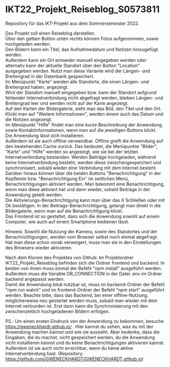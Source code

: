 # IKT22_Projekt_Reiseblog_S0573811
Repository für das IKT-Projekt aus dem Sommersemester 2022.

Das Projekt soll einen Reiseblog darstellen. <br>
Über den gelben Button unten rechts können Fotos aufgenommen, sowie hochgeladen werden.<br>
Den Bildern kann ein Titel, das Aufnahmedatum und Notizen hinzugefügt werden.<br>
Außerdem kann ein Ort entweder manuell eingegeben werden oder alternativ kann der aktuelle Standort über
den Button "Location" ausgegeben werden. Nutzt man diese Variante wird der Längen- und Breitengrad in der
Datenbank gespeichert. <br>
Im Menüpunkt "Karte" werden alle Standorte, die einen Längen- und Breitengrad haben, angezeigt.<br>
Wird der Standort manuell eingegeben bzw. kann der Standort aufgrund fehlender Internetverbindung nicht
abgefragt werden, bleiben Längen- und Breitengrad leer und werden nicht auf der Karte angezeigt.<br>
Auf den Karten der Bildergalerie, sieht man das Bild, den Titel und den Ort. Klickt man auf "Weitere
Informationen", werden einem auch das Datum und die Notizen angezeigt.<br>
Im Menüpunkt "Hilfe" findet man eine kurze Beschreibung der Anwendung, sowie Kontaktinformationen, wenn
man auf die jeweiligen Buttons klickt.<br>
Die Anwendung lässt sich installieren.<br>
Außerdem ist sie auch offline verwendbar. Offline greift die Anwendung auf den bestehenden Cache zurück.
Das bedeutet, die Menüpunkte "Bilder", "Karte" und "Hilfe" werden so angezeigt, wie sie bei der letzten 
Internetverbindung bestanden. Werden Beiträge hochgeladen, während keine Internetverbindung 
besteht, werden diese zwischengespeichert und synchronisiert, sobald wieder eine Verbindung mit dem Internet
besteht.<br>
Darüber hinaus können über die beiden Buttons "Benachrichtigung" in der Kopfleiste bzw. "Benachrichtigung Ein"
im seitlichen Menü, Benachrichtigungen aktiviert werden. Man bekommt eine Benachrichtigung, wenn man diese 
aktiviert hat und dann wieder, sobald Beiträge in der Anwendung geteilt werden.<br>
Die Aktivierungs-Benachrichtigung kann man über das X Schließen oder mit Ok bestätigen.
In der Beitrags-Benachrichtigung, gelangt man direkt in die Bildergalerie, wenn man auf die Benachrichtigung klickt.<br>
Das Frontend ist so gestaltet, dass sich die Anwendung sowohl auf einem Computer, wie auch auf einem Smartphone 
bedienen lässt.<br>

Hinweis: Sowohl die Nutzung der Kamera, sowie des Standortes und der Benachrichtigungen, werden vom Browser selbst 
noch einmal abgefragt. Hat man diese schon vorab verweigert, muss man sie in den Einstellungen des Browsers wieder
aktivieren.

Nach dem Klonen des Projektes von Github:
Im Projektordner IKT22_Projekt_Reiseblog befinden sich die Ordner frontend und backend. In beiden von ihnen muss einmal
der Befehl "npm install" ausgeführt werden. <br>
Außerdem muss die Variable DB_CONNECTION in der Datei .env im Ordner backend angepasst werden.<br>
Damit die Anwendung lokal nutzbar ist, muss im backend-Ordner der Befehl "npm run watch" und im frontend-Ordner der Befehl
"npm start" ausgeführt werden. Beachte bitte, dass das Backend, bei einer offline-Nutzung, möglicherweise neu gestartet 
werden muss, sobald man wieder mit dem Internet verbunden ist. Erst dann kann die Synchronisierung mit den zwischenzeitlich
hochgeladenen Bildern erfolgen.<br>

PS.:
Um einen ersten Eindruck von der Anwendung zu bekommen, besuche https://gweneckhardt.github.io/ .
Hier kannst du sehen, was du mit der Anwendung machen kannst und wie sie aussieht. 
Aber bedenke, dass die Eingaben, die du machst, nicht gespeichert werden, du die Anwendung nicht installieren kannst und du keine Benachrichtigungen aktivieren kannst. Außerdem ist sie auch nicht erreichbar, wenn du keine aktive Internetverbindung hast. 
(Repository: https://github.com/GWENECKHARDT/GWENECKHARDT.github.io)




